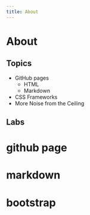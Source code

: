 ```yaml
---
title: About
---
```


# About

## Topics

* GitHub pages
	* HTML
	* Markdown
* CSS Frameworks
* More Noise from the Ceiling

## Labs

# github page
# markdown
# bootstrap